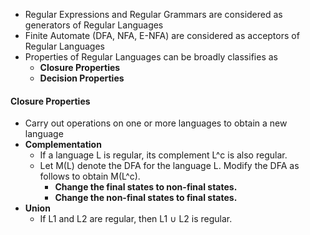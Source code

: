 * Regular Expressions and Regular Grammars are considered as generators of Regular Languages
* Finite Automate (DFA, NFA, E-NFA) are considered as acceptors of Regular Languages
* Properties of Regular Languages can be broadly classifies as 
	* **Closure Properties**
	* **Decision Properties**
#### Closure Properties
* Carry out operations on one or more languages to obtain a new language
* **Complementation**
	* If a language L is regular, its complement L^c is also regular.
	* Let M(L) denote the DFA for the language L. Modify the DFA as follows to obtain M(L^c).
		* **Change the final states to non-final states.**
		* **Change the non-final states to final states.**
* **Union**
	* If L1 and L2 are regular, then L1 ∪ L2 is regular.